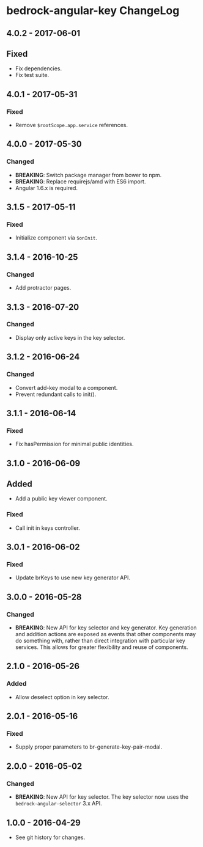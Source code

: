 # bedrock-angular-key ChangeLog

## 4.0.2 - 2017-06-01

## Fixed
- Fix dependencies.
- Fix test suite.

## 4.0.1 - 2017-05-31

### Fixed
- Remove `$rootScope.app.service` references.

## 4.0.0 - 2017-05-30

### Changed
- **BREAKING**: Switch package manager from bower to npm.
- **BREAKING**: Replace requirejs/amd with ES6 import.
- Angular 1.6.x is required.

## 3.1.5 - 2017-05-11

### Fixed
- Initialize component via `$onInit`.

## 3.1.4 - 2016-10-25

### Changed
- Add protractor pages.

## 3.1.3 - 2016-07-20

### Changed
- Display only active keys in the key selector.

## 3.1.2 - 2016-06-24

### Changed
- Convert add-key modal to a component.
- Prevent redundant calls to init().

## 3.1.1 - 2016-06-14

### Fixed
- Fix hasPermission for minimal public identities.

## 3.1.0 - 2016-06-09

## Added
- Add a public key viewer component.

### Fixed
- Call init in keys controller.

## 3.0.1 - 2016-06-02

### Fixed
- Update brKeys to use new key generator API.

## 3.0.0 - 2016-05-28

### Changed
- **BREAKING**: New API for key selector and key generator. Key
  generation and addition actions are exposed as events that
  other components may do something with, rather than direct
  integration with particular key services. This allows for
  greater flexibility and reuse of components.

## 2.1.0 - 2016-05-26

### Added
- Allow deselect option in key selector.

## 2.0.1 - 2016-05-16

### Fixed
- Supply proper parameters to br-generate-key-pair-modal.

## 2.0.0 - 2016-05-02

### Changed
- **BREAKING**: New API for key selector. The key selector now uses the
  `bedrock-angular-selector` 3.x API.

## 1.0.0 - 2016-04-29

- See git history for changes.
